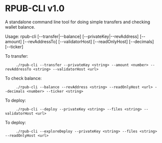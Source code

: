 # RPUB-CLI v1.0

A standalone command line tool for doing simple transfers and checking wallet balance.

Usage: rpub-cli [--transfer|--balance] [--privateKey|--revAddress] [--amount] [--revAddressTo] [--validatorHost] [--readOnlyHost] [--decimals] [--ticker]

To transfer:
```
     ./rpub-cli --transfer --privateKey <string> --amount <number> --revAddressTo <string> --validatorHost <url>
```
To check balance:
```
     ./rpub-cli --balance --revAddress <string> --readOnlyHost <url> --decimals <number> --ticker <string>
```

To deploy:
```
     ./rpub-cli --deploy --privateKey <string> --files <string> --validatorHost <url>
```
To deploy:
```
     ./rpub-cli --exploreDeploy --privateKey <string> --files <string> --readOnlyHost <url>
```